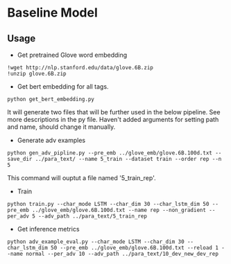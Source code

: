 # Baseline Model
## Usage
+ Get pretrained Glove word embedding
```
!wget http://nlp.stanford.edu/data/glove.6B.zip
!unzip glove.6B.zip
```



+ Get bert embedding for all tags.
```
python get_bert_embedding.py
```
It will generate two files that will be further used in the below pipeline.
See more descriptions in the py file.
Haven't added arguments for setting path and name, should change it manually.


+ Generate adv examples
```
python gen_adv_pipline.py --pre_emb ../glove_emb/glove.6B.100d.txt --save_dir ../para_text/ --name 5_train --dataset train --order rep --n 5
```
This command will ouptut a file named '5_train_rep'.


+ Train
```
python train.py --char_mode LSTM --char_dim 30 --char_lstm_dim 50 --pre_emb ../glove_emb/glove.6B.100d.txt --name rep --non_gradient --per_adv 5 --adv_path ../para_text/5_train_rep
```

+ Get inference metrics
```
python adv_example_eval.py --char_mode LSTM --char_dim 30 --char_lstm_dim 50 --pre_emb ../glove_emb/glove.6B.100d.txt --reload 1 --name normal --per_adv 10 --adv_path ../para_text/10_dev_new_dev_rep
```
